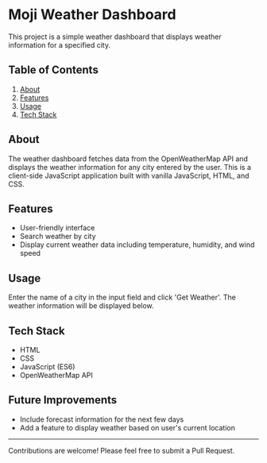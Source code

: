 # Moji Weather Dashboard

This project is a simple weather dashboard that displays weather information for a specified city.

## Table of Contents

1. [About](#about)
2. [Features](#features)
3. [Usage](#usage)
4. [Tech Stack](#tech-stack)

## About

The weather dashboard fetches data from the OpenWeatherMap API and displays the weather information for any city entered by the user. This is a client-side JavaScript application built with vanilla JavaScript, HTML, and CSS.

## Features

- User-friendly interface
- Search weather by city
- Display current weather data including temperature, humidity, and wind speed

## Usage

Enter the name of a city in the input field and click 'Get Weather'. The weather information will be displayed below.

## Tech Stack

- HTML
- CSS
- JavaScript (ES6)
- OpenWeatherMap API

## Future Improvements

- Include forecast information for the next few days
- Add a feature to display weather based on user's current location

---
Contributions are welcome! Please feel free to submit a Pull Request.
